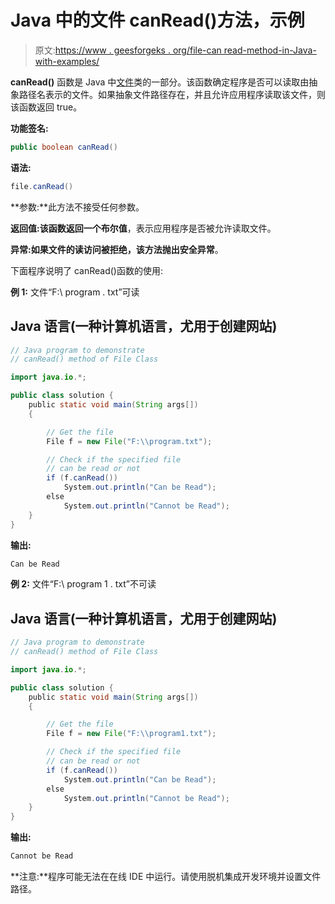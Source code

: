 # Java 中的文件 canRead()方法，示例

> 原文:[https://www . geesforgeks . org/file-can read-method-in-Java-with-examples/](https://www.geeksforgeeks.org/file-canread-method-in-java-with-examples/)

**canRead()** 函数是 Java 中[文件](https://www.geeksforgeeks.org/file-class-in-java/)类的一部分。该函数确定程序是否可以读取由抽象路径名表示的文件。如果抽象文件路径存在，并且允许应用程序读取该文件，则该函数返回 true。

**功能签名:**

```java
public boolean canRead()

```

**语法:**

```java
file.canRead()

```

**参数:**此方法不接受任何参数。

**返回值:**该函数返回一个**布尔值**，表示应用程序是否被允许读取文件。

**异常:**如果文件的读访问被拒绝，该方法抛出**安全异常**。

下面程序说明了 canRead()函数的使用:

**例 1:** 文件“F:\ program . txt”可读

## Java 语言(一种计算机语言，尤用于创建网站)

```java
// Java program to demonstrate
// canRead() method of File Class

import java.io.*;

public class solution {
    public static void main(String args[])
    {

        // Get the file
        File f = new File("F:\\program.txt");

        // Check if the specified file
        // can be read or not
        if (f.canRead())
            System.out.println("Can be Read");
        else
            System.out.println("Cannot be Read");
    }
}
```

**输出:**

```java
Can be Read

```

**例 2:** 文件“F:\ program 1 . txt”不可读

## Java 语言(一种计算机语言，尤用于创建网站)

```java
// Java program to demonstrate
// canRead() method of File Class

import java.io.*;

public class solution {
    public static void main(String args[])
    {

        // Get the file
        File f = new File("F:\\program1.txt");

        // Check if the specified file
        // can be read or not
        if (f.canRead())
            System.out.println("Can be Read");
        else
            System.out.println("Cannot be Read");
    }
}
```

**输出:**

```java
Cannot be Read

```

**注意:**程序可能无法在在线 IDE 中运行。请使用脱机集成开发环境并设置文件路径。